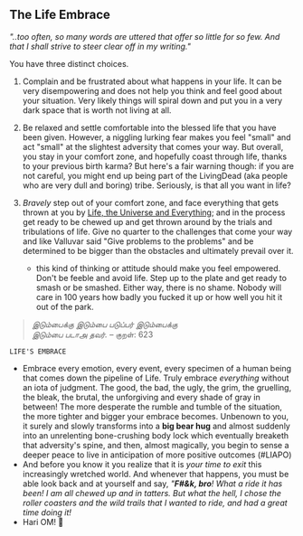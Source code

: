 <!-- title: Life Embrace  -->

## The Life Embrace 

_"..too often, so many words are uttered that offer so little for so few. And that I shall strive to steer clear off in my writing."_ 

You have three distinct choices. 

1. Complain and be frustrated about what happens in your life. It can be very disempowering and does not help you think and feel good about your situation. Very likely things will spiral down and put you in a very dark space that is worth not living at all. 

2. Be relaxed and settle comfortable into the blessed life that you have been given. However, a niggling lurking fear makes you feel "small" and act "small" at the slightest adversity that comes your way. But overall, you stay in your comfort zone, and hopefully coast through life, thanks to your previous birth karma? But here's a fair warning though: if you are not careful, you might end up being part of the LivingDead (aka people who are very dull and boring) tribe. Seriously, is that all you want in life? 

3. *Bravely* step out of your comfort zone, and face everything that gets thrown at you by [Life, the Universe and Everything](https://en.wikipedia.org/wiki/Life,_the_Universe_and_Everything); and in the process get ready to be chewed up and get thrown around by the  trials and tribulations of life. Give no quarter to the challenges that come your way and like Valluvar said "Give problems to the problems" and be determined to be bigger than the obstacles and ultimately prevail over it. 
	- this kind of thinking or attitude should make you feel empowered. Don't be feeble and avoid life. Step up to the plate and get ready to smash or be smashed. Either way, there is no shame. Nobody will care in 100 years how badly you fucked it up or how well you hit it out of the park. 

> _இடும்பைக்கு இடும்பை படுப்பர் இடும்பைக்கு<br>இடும்பை படாஅ தவர்._ – குறள்: 623


```LIFE'S EMBRACE```
	 
 - Embrace every emotion, every event, every specimen of a human being that comes down the pipeline of Life. Truly embrace _everything_ without an iota of judgment. The good, the bad, the ugly, the grim, the gruelling, the bleak, the brutal, the unforgiving and every shade of gray in between! The more desperate the rumble and tumble of the situation, the more tighter and bigger your embrace becomes. Unbenown to you, it surely and slowly transforms into a **big bear hug** and almost suddenly into an unrelenting bone-crushing body lock which eventually breaketh that adversity's spine,  and then, almost magically, you begin to sense a deeper peace to live in anticipation of more positive outcomes (#LIAPO)  
 - And before you know it you realize that it is _your time to  exit_ this increasingly wretched world. And whenever that happens, you must be able look back and at yourself and say,  _"**F#&k, bro**! What a ride it has been! I am all chewed up and in tatters. But what the hell, I chose the roller coasters and the wild trails that I wanted to ride, and had a great time doing it!_ 
- Hari OM!   🙏


